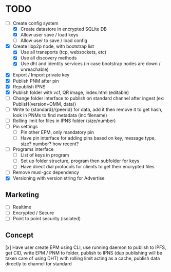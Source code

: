 # TODO

- [ ] Create config system
  - [x] Create datastore in encrypted SQLite DB
  - [x] Allow user save / load keys
  - [ ] Allow user to save / load config
- [x] Create libp2p node, with bootstrap list
  - [x] Use all transports (tcp, websockets, etc)
  - [x] Use all discovery methods
  - [x] Use dht and identity services (in case bootstrap nodes are down / unreachable)
- [x] Export / Import private key
- [x] Publish PNM after pin
- [x] Republish IPNS
- [x] Publish folder with vcf, QR image, index.html (editable)
- [ ] Change folder interface to publish on standard channel after ingest (ex: PublisH(version+OMM, data))
- [ ] Write to {standard}/{peerid} for data, add it then remove it to get hash, look in PNMs to find metadata (inc filename)
- [ ] Rolling limit for files in IPNS folder (size/number)
- [ ] Pin settings
  - [ ] Pin other EPM, only mandatory pin
  - [ ] Have pin interface for adding pins based on key, message type, size? number? how recent?
- [ ] Programs interface
  - [ ] List of keys in program
  - [ ] Set up folder structure, program then subfolder for keys
  - [ ] Have direct dial protocols for clients to get their encrypted files
- [ ] Remove musl-gcc dependency
- [x] Versioning with version string for Advertise

## Marketing

- [ ] Realtime
- [ ] Encrypted / Secure
- [ ] Point to point security (isolated)

## Concept

[x] Have user create EPM using CLI, use running daemon to publish to IPFS, get CID, write EPM / PNM to folder, publish to IPNS (dup publishing will be taken care of using DHT) with rolling limit acting as a cache, publish data directly to channel for standard
